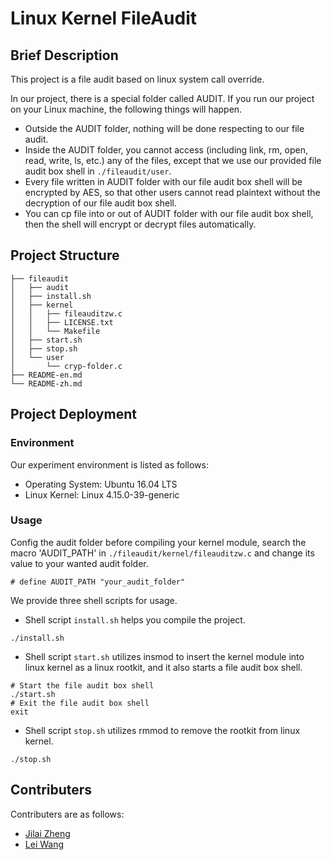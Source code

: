 # Linux Kernel FileAudit

## Brief Description

This project is a file audit based on linux system call override.

In our project, there is a special folder called AUDIT. If you run our project on your Linux machine, the following things will happen.

- Outside the AUDIT folder, nothing will be done respecting to our file audit.
- Inside the AUDIT folder, you cannot access (including link, rm, open, read, write, ls, etc.) any of the files, except that we use our provided file audit box shell in `./fileaudit/user`.
- Every file written in AUDIT folder with our file audit box shell will be encrypted by AES, so that other users cannot read plaintext without the decryption of our file audit box shell.
- You can cp file into or out of AUDIT folder with our file audit box shell, then the shell will encrypt or decrypt files automatically.

## Project Structure
```
├── fileaudit
│   ├── audit
│   ├── install.sh
│   ├── kernel
│   │   ├── fileauditzw.c
│   │   ├── LICENSE.txt
│   │   └── Makefile
│   ├── start.sh
│   ├── stop.sh
│   └── user
│       └── cryp-folder.c
├── README-en.md
└── README-zh.md
```

## Project Deployment

### Environment

Our experiment environment is listed as follows:

- Operating System: Ubuntu 16.04 LTS
- Linux Kernel: Linux 4.15.0-39-generic

### Usage

Config the audit folder before compiling your kernel module, 
search the macro 'AUDIT\_PATH' in `./fileaudit/kernel/fileauditzw.c` and change its value to your wanted audit folder.

```shell
# define AUDIT_PATH "your_audit_folder"
```

We provide three shell scripts for usage.

- Shell script `install.sh` helps you compile the project. 

```shell
./install.sh
```

- Shell script `start.sh` utilizes insmod to insert the kernel module into linux kernel as a linux rootkit,
and it also starts a file audit box shell.

```shell
# Start the file audit box shell
./start.sh
# Exit the file audit box shell
exit
```

- Shell script `stop.sh` utilizes rmmod to remove the rootkit from linux kernel.
```shell
./stop.sh
```

## Contributers

Contributers are as follows:

- [Jilai Zheng](https://github.com/zhengjilai)
- [Lei Wang](https://github.com/Dulou)
